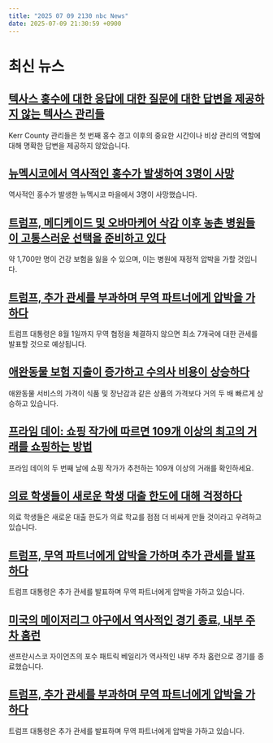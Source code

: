 ```yaml
---
title: "2025 07 09 2130 nbc News"
date: 2025-07-09 21:30:59 +0900
---
```


# 최신 뉴스
## [텍사스 홍수에 대한 응답에 대한 질문에 대한 답변을 제공하지 않는 텍사스 관리들](https://www.nbcnews.com/news/us-news/texas-officials-give-answers-growing-questions-response-kerr-county-de-rcna217515)
Kerr County 관리들은 첫 번째 홍수 경고 이후의 중요한 시간이나 비상 관리의 역할에 대해 명확한 답변을 제공하지 않았습니다. 
## [뉴멕시코에서 역사적인 홍수가 발생하여 3명이 사망](https://www.nbcnews.com/weather/floods/flash-flood-emergency-hits-new-mexico-town-burned-deadly-wildfires-rcna217663)
역사적인 홍수가 발생한 뉴멕시코 마을에서 3명이 사망했습니다. 
## [트럼프, 메디케이드 및 오바마케어 삭감 이후 농촌 병원들이 고통스러운 선택을 준비하고 있다](https://www.nbcnews.com/health/health-news/rural-hospitals-brace-painful-choices-trumps-medicaid-obamacare-cuts-rcna217577)
약 1,700만 명이 건강 보험을 잃을 수 있으며, 이는 병원에 재정적 압박을 가할 것입니다. 
## [트럼프, 추가 관세를 부과하며 무역 파트너에게 압박을 가하다](https://www.nbcnews.com/politics/trump-administration/live-blog/trump-tariffs-hegseth-netanyahu-doge-immigration-live-updates-rcna217068)
트럼프 대통령은 8월 1일까지 무역 협정을 체결하지 않으면 최소 7개국에 대한 관세를 발표할 것으로 예상됩니다. 
## [애완동물 보험 지출이 증가하고 수의사 비용이 상승하다](https://www.nbcnews.com/business/consumer/pet-insurance-spending-rises-vet-costs-climb-rcna215276)
애완동물 서비스의 가격이 식품 및 장난감과 같은 상품의 가격보다 거의 두 배 빠르게 상승하고 있습니다. 
## [프라임 데이: 쇼핑 작가에 따르면 109개 이상의 최고의 거래를 쇼핑하는 방법](https://www.nbcnews.com/select/shopping/amazon-prime-day-deals-2025-rcna217691)
프라임 데이의 두 번째 날에 쇼핑 작가가 추천하는 109개 이상의 거래를 확인하세요. 
## [의료 학생들이 새로운 학생 대출 한도에 대해 걱정하다](https://www.nbcnews.com/politics/congress/medical-students-fret-student-loan-cap-big-beautiful-bill-rcna217228)
의료 학생들은 새로운 대출 한도가 의료 학교를 점점 더 비싸게 만들 것이라고 우려하고 있습니다. 
## [트럼프, 무역 파트너에게 압박을 가하며 추가 관세를 발표하다](https://www.nbcnews.com/business/business-news/trump-says-will-impose-50-tariff-copper-imports-rcna217509)
트럼프 대통령은 추가 관세를 발표하며 무역 파트너에게 압박을 가하고 있습니다. 
## [미국의 메이저리그 야구에서 역사적인 경기 종료, 내부 주차 홈런](https://www.nbcnews.com/sports/baseball/giants-catcher-bailey-makes-history-game-ending-park-home-run-rcna217694)
샌프란시스코 자이언츠의 포수 패트릭 베일리가 역사적인 내부 주차 홈런으로 경기를 종료했습니다. 
## [트럼프, 추가 관세를 부과하며 무역 파트너에게 압박을 가하다](https://www.nbcnews.com/business/business-news/trump-says-will-impose-50-tariff-copper-imports-rcna217509)
트럼프 대통령은 추가 관세를 발표하며 무역 파트너에게 압박을 가하고 있습니다.